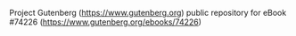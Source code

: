 Project Gutenberg (https://www.gutenberg.org) public repository for
eBook #74226 (https://www.gutenberg.org/ebooks/74226)
